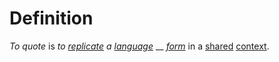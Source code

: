 # Definition

_To quote_ is _to_ [_replicate_](https://github.com/gcassel/Modular-Organization-Terminology/blob/master/terms/replicate.md) _a_ [_language_](https://github.com/gcassel/Modular-Organization-Terminology/blob/master/terms/language.md) __ [_form_](https://github.com/gcassel/Modular-Organization-Terminology/blob/master/terms/form.md) in a [shared](https://github.com/gcassel/Modular-Organization-Terminology/blob/master/terms/common.md) [context](https://github.com/gcassel/Modular-Organization-Terminology/blob/master/terms/context.md).
